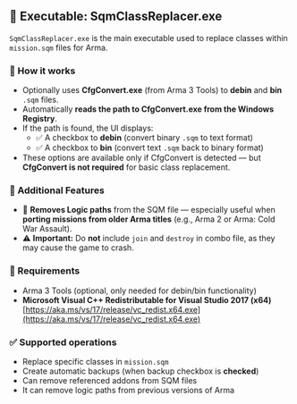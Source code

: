 ## 🧩 Executable: SqmClassReplacer.exe

`SqmClassReplacer.exe` is the main executable used to replace classes within `mission.sqm` files for Arma.

### 🔧 How it works

- Optionally uses **CfgConvert.exe** (from Arma 3 Tools) to **debin** and **bin** `.sqm` files.
- Automatically **reads the path to CfgConvert.exe from the Windows Registry**.
- If the path is found, the UI displays:
  - ✅ A checkbox to **debin** (convert binary `.sqm` to text format)
  - ✅ A checkbox to **bin** (convert text `.sqm` back to binary format)
- These options are available only if CfgConvert is detected — but **CfgConvert is not required** for basic class replacement.

### 🧹 Additional Features

- 🧽 **Removes Logic paths** from the SQM file — especially useful when **porting missions from older Arma titles** (e.g., Arma 2 or Arma: Cold War Assault).
- ⚠️ **Important:** Do **not** include `join` and `destroy` in combo file, as they may cause the game to crash.

### 📁 Requirements

- Arma 3 Tools (optional, only needed for debin/bin functionality)
- **Microsoft Visual C++ Redistributable for Visual Studio 2017 (x64)**
[https://aka.ms/vs/17/release/vc_redist.x64.exe](https://aka.ms/vs/17/release/vc_redist.x64.exe)

### ✅ Supported operations

- Replace specific classes in `mission.sqm`
- Create automatic backups (when backup checkbox is **checked**)
- Can remove referenced addons from SQM files
- It can remove logic paths from previous versions of Arma

